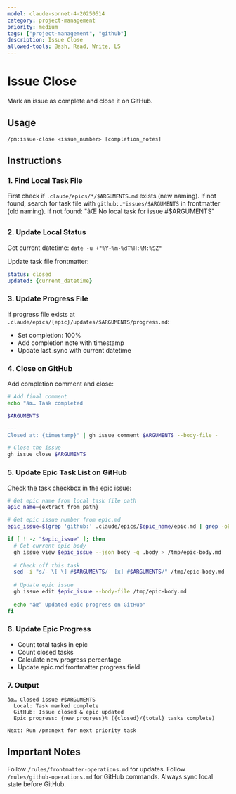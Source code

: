 ```yaml
---
model: claude-sonnet-4-20250514
category: project-management
priority: medium
tags: ["project-management", "github"]
description: Issue Close
allowed-tools: Bash, Read, Write, LS
---
```


# Issue Close

Mark an issue as complete and close it on GitHub.

## Usage
```
/pm:issue-close <issue_number> [completion_notes]
```

## Instructions

### 1. Find Local Task File

First check if `.claude/epics/*/$ARGUMENTS.md` exists (new naming).
If not found, search for task file with `github:.*issues/$ARGUMENTS` in frontmatter (old naming).
If not found: "âŒ No local task for issue #$ARGUMENTS"

### 2. Update Local Status

Get current datetime: `date -u +"%Y-%m-%dT%H:%M:%SZ"`

Update task file frontmatter:
```yaml
status: closed
updated: {current_datetime}
```

### 3. Update Progress File

If progress file exists at `.claude/epics/{epic}/updates/$ARGUMENTS/progress.md`:
- Set completion: 100%
- Add completion note with timestamp
- Update last_sync with current datetime

### 4. Close on GitHub

Add completion comment and close:
```bash
# Add final comment
echo "âœ… Task completed

$ARGUMENTS

---
Closed at: {timestamp}" | gh issue comment $ARGUMENTS --body-file -

# Close the issue
gh issue close $ARGUMENTS
```

### 5. Update Epic Task List on GitHub

Check the task checkbox in the epic issue:

```bash
# Get epic name from local task file path
epic_name={extract_from_path}

# Get epic issue number from epic.md
epic_issue=$(grep 'github:' .claude/epics/$epic_name/epic.md | grep -oE '[0-9]+$')

if [ ! -z "$epic_issue" ]; then
  # Get current epic body
  gh issue view $epic_issue --json body -q .body > /tmp/epic-body.md
  
  # Check off this task
  sed -i "s/- \[ \] #$ARGUMENTS/- [x] #$ARGUMENTS/" /tmp/epic-body.md
  
  # Update epic issue
  gh issue edit $epic_issue --body-file /tmp/epic-body.md
  
  echo "âœ“ Updated epic progress on GitHub"
fi
```

### 6. Update Epic Progress

- Count total tasks in epic
- Count closed tasks
- Calculate new progress percentage
- Update epic.md frontmatter progress field

### 7. Output

```
âœ… Closed issue #$ARGUMENTS
  Local: Task marked complete
  GitHub: Issue closed & epic updated
  Epic progress: {new_progress}% ({closed}/{total} tasks complete)
  
Next: Run /pm:next for next priority task
```

## Important Notes

Follow `/rules/frontmatter-operations.md` for updates.
Follow `/rules/github-operations.md` for GitHub commands.
Always sync local state before GitHub.



